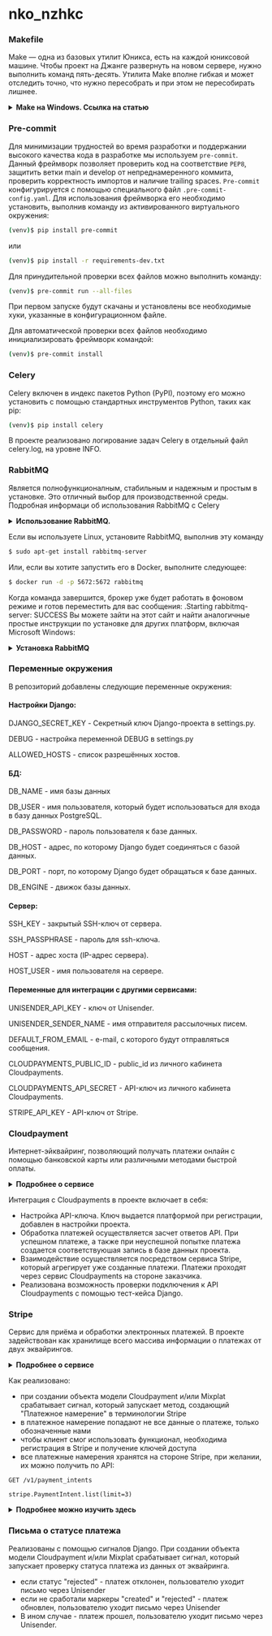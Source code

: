 # nko_nzhkc

### Makefile
Make — одна из базовых утилит Юникса, есть на каждой юниксовой машине.
Чтобы проект на Джанге развернуть на новом сервере, нужно выполнить команд пять-десять.
Утилита Make вполне гибкая и может отследить точно, что нужно пересобрать и при этом не пересобирать лишнее.

<details>
    <summary><b>Make на Windows. Ссылка на статью</b></summary>

```shell
https://thelinuxcode.com/run-makefile-windows/
```
</details>

### Pre-commit
Для минимизации трудностей во время разработки и поддержании высокого качества кода в разработке мы используем `pre-commit`. Данный фреймворк позволяет проверить код на соответствие `PEP8`, защитить ветки main и develop от непреднамеренного коммита, проверить корректность импортов и наличие trailing spaces.
`Pre-commit` конфигурируется с помощью специального файл `.pre-commit-config.yaml`. Для использования фреймворка его необходимо установить, выполнив команду из активированного виртуального окружения:

```bash
(venv)$ pip install pre-commit
```
или 

```bash
(venv)$ pip install -r requirements-dev.txt
```
Для принудительной проверки всех файлов можно выполнить команду:
```bash
(venv)$ pre-commit run --all-files
```
При первом запуске будут скачаны и установлены все необходимые хуки, указанные в конфигурационном файле.

Для автоматической проверки всех файлов необходимо инициализировать фреймворк командой:
```bash
(venv)$ pre-commit install
```

### Celery
Celery включен в индекс пакетов Python (PyPI), поэтому его можно установить с помощью стандартных инструментов Python,
таких как pip:

```bash
(venv)$ pip install celery
```

В проекте реализовано логирование задач Celery в отдельный файл celery.log, на уровне INFO.

### RabbitMQ 
Является полнофункционалным, стабильным и надежным и простым в установке. Это отличный выбор для производственной
среды. Подробная информаци об использования RabbitMQ с Celery

<details>
    <summary><b>Использование RabbitMQ.</b></summary>

```shell
https://docs.celeryq.dev/en/stable/getting-started/backends-and-brokers/rabbitmq.html#broker-rabbitmq
```
</details>

Если вы используете Linux, установите RabbitMQ, выполнив эту команду

```bash
$ sudo apt-get install rabbitmq-server
```

Или, если вы хотите запустить его в Docker, выполните следующее:

```bash
$ docker run -d -p 5672:5672 rabbitmq
```

Когда команда завершится, брокер уже будет работать в фоновом режиме и готов переместить для вас сообщения: 
.Starting rabbitmq-server: SUCCESS
Вы можете зайти на этот сайт и найти аналогичные простые инструкции по установке для других платформ,
включая Microsoft Windows:

<details>
    <summary><b>Установка RabbitMQ</b></summary>

```shell
http://www.rabbitmq.com/download.html
```
</details>


### Переменные окружения
В репозиторий добавлены следующие переменные окружения:

#### Настройки Django:
DJANGO_SECRET_KEY - Секретный ключ Django-проекта в settings.py.

DEBUG - настройка переменной DEBUG в settings.py

ALLOWED_HOSTS - список разрешённых хостов.

#### БД:

DB_NAME - имя базы данных

DB_USER - имя пользователя, который будет использоваться для входа в базу данных PostgreSQL.

DB_PASSWORD - пароль пользователя к базе данных.

DB_HOST - адрес, по которому Django будет соединяться с базой данных.

DB_PORT -  порт, по которому Django будет обращаться к базе данных.

DB_ENGINE - движок базы данных.

#### Сервер:

SSH_KEY - закрытый SSH-ключ от сервера.

SSH_PASSPHRASE - пароль для ssh-ключа.

HOST - адрес хоста (IP-адрес сервера).

HOST_USER - имя пользователя на сервере.

#### Переменные для интеграции с другими сервисами:

UNISENDER_API_KEY - ключ от Unisender.

UNISENDER_SENDER_NAME - имя отправителя рассылочных писем.

DEFAULT_FROM_EMAIL - e-mail, с которого будут отправляться сообщения.

CLOUDPAYMENTS_PUBLIC_ID - public_id из личного кабинета Cloudpayments.

CLOUDPAYMENTS_API_SECRET - API-ключ из личного кабинета Cloudpayments.

STRIPE_API_KEY - API-ключ от Stripe.

### Cloudpayment
Интернет-эйквайринг, позволяющий получать платежи онлайн с помощью банковской карты или различными методами  быстрой
оплаты.

<details>
    <summary><b>Подробнее о сервисе</b></summary>

```shell
https://cloudpayments.ru/integration
```
</details>

Интеграция с Cloudpayments в проекте включает в себя:
- Настройка API-ключа. Ключ выдается платформой при регистрации, добавлен в настройки проекта.
- Обработка платежей осуществляется засчет ответов API. При успешном платеже, а также при неуспешной попытке платежа 
создается соответствуюшая запись в базе данных проекта.
- Взаимодействие осуществляется посредством сервиса Stripe, который агрегирует уже созданные платежи. Платежи проходят 
через сервис Cloudpayments на стороне заказчика.
- Реализована возможность проверки подключения к API Cloudpayments с помощью тест-кейса Django.

### Stripe
Сервис для приёма и обработки электронных платежей. 
В проекте задействован как хранилище всего массива информации о платежах от двух эквайрингов.

<details>
    <summary><b>Подробнее о сервисе</b></summary>

```shell
https://docs.stripe.com/api
```
</details>

Как реализовано: 

- при создании объекта модели Cloudpayment и/или Mixplat срабатывает сигнал, 
который запускает метод, создающий "Платежное намерение" в терминологии Stripe
- в платежное намерение попадают не все данные о платеже, только обозначенные нами
- чтобы клиент смог использовать функционал, необходима регистрация в Stripe и получение ключей доступа
- все платежные намерения хранятся на стороне Stripe, при желании, их можно получить по API:

```request
GET /v1/payment_intents
```

```request
stripe.PaymentIntent.list(limit=3)
```
<details>
    <summary><b>Подробнее можно изучить здесь</b></summary>

```shell
https://docs.stripe.com/api/payment_intents/list
```
</details>


### Письма о статусе платежа

Реализованы с помощью сигналов Django. 
При создании объекта модели Cloudpayment и/или Mixplat срабатывает сигнал, 
который запускает проверку статуса платежа из данных от эквайринга.

- если статус "rejected" - платеж отклонен, пользователю уходит письмо через Unisender
- если не сработали маркеры "created" и "rejected" - платеж обновлен, пользователю уходит письмо через Unisender
- В ином случае - платеж прошел, пользователю уходит письмо через Unisender.